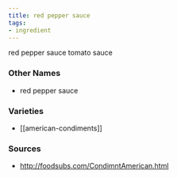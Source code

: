 ```yaml
---
title: red pepper sauce
tags:
- ingredient
---
```

red pepper sauce tomato sauce

### Other Names

* red pepper sauce

### Varieties

* [[american-condiments]]

### Sources
* http://foodsubs.com/CondimntAmerican.html
